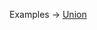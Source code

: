 <p class="ExampleLinks">Examples <span class="ExampleLinksTitleSeparator">-></span> <a href="../../examples/generated/union">Union</a></p>
